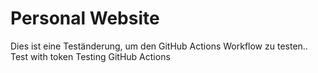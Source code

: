 # Personal Website

Dies ist eine Teständerung, um den GitHub Actions Workflow zu testen..
Test with token
Testing GitHub Actions
